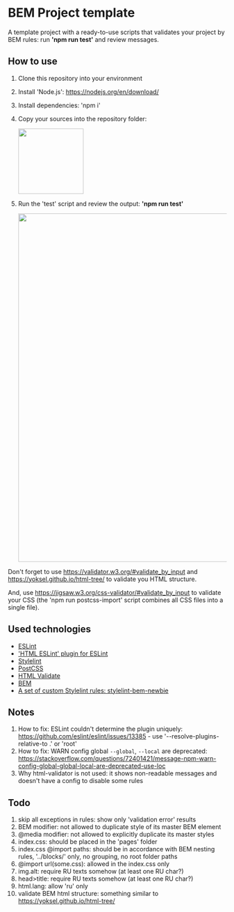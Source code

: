 # BEM Project template

A template project with a ready-to-use scripts that validates your project by BEM rules: run **'npm run test'** and review messages.

## How to use
1. Clone this repository into your environment
1. Install 'Node.js': https://nodejs.org/en/download/
1. Install dependencies: 'npm i'
1. Copy your sources into the repository folder:  
    
    <img src="https://user-images.githubusercontent.com/2094015/210180978-94c21de6-865d-426e-88d4-d6e8628f8c46.png" width="150">
1. Run the 'test' script and review the output: **'npm run test'**  
    
    <img src="https://user-images.githubusercontent.com/2094015/210168166-3bb8eb8b-9883-4dfc-a183-f9d015bdf768.png" width="800">

Don't forget to use https://validator.w3.org/#validate_by_input and https://yoksel.github.io/html-tree/ to validate you HTML structure.

And, use https://jigsaw.w3.org/css-validator/#validate_by_input to validate your CSS (the 'npm run postcss-import' script combines all CSS files into a single file).

## Used technologies
- [ESLint](https://eslint.org/)
- ['HTML ESLint' plugin for ESLint](https://github.com/yeonjuan/html-eslint)
- [Stylelint](https://stylelint.io/)
- [PostCSS](https://postcss.org/)
- [HTML Validate](https://html-validate.org/)
- [BEM](https://ru.bem.info/)
- [A set of custom Stylelint rules: stylelint-bem-newbie](https://www.npmjs.com/package/stylelint-bem-newbie)

## Notes

1. How to fix: ESLint couldn't determine the plugin uniquely: https://github.com/eslint/eslint/issues/13385 - use '--resolve-plugins-relative-to .' or 'root'
1. How to fix: WARN config global `--global`, `--local` are deprecated: https://stackoverflow.com/questions/72401421/message-npm-warn-config-global-global-local-are-deprecated-use-loc
1. Why html-validator is not used: it shows non-readable messages and doesn't have a config to disable some rules

## Todo

1. skip all exceptions in rules: show only 'validation error' results
1. BEM modifier: not allowed to duplicate style of its master BEM element
1. @media modifier: not allowed to explicitly duplicate its master styles
1. index.css: should be placed in the 'pages' folder
1. index.css @import paths: should be in accordance with BEM nesting rules, '../blocks/' only, no grouping, no root folder paths
1. @import url(some.css): allowed in the index.css only
1. img.alt: require RU texts somehow (at least one RU char?)
1. head>title: require RU texts somehow (at least one RU char?)
1. html.lang: allow 'ru' only
1. validate BEM html structure: something similar to https://yoksel.github.io/html-tree/
